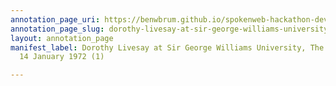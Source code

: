 ```yaml
---
annotation_page_uri: https://benwbrum.github.io/spokenweb-hackathon-development-noterms/annotations/dorothy-livesay-at-sir-george-williams-university-the-poetry-series-14-january-1972-1--canvas-1-toc.json
annotation_page_slug: dorothy-livesay-at-sir-george-williams-university-the-poetry-series-14-january-1972-1--canvas-1-toc
layout: annotation_page
manifest_label: Dorothy Livesay at Sir George Williams University, The Poetry Series,
  14 January 1972 (1)

---
```

